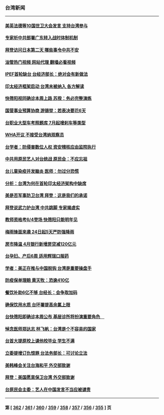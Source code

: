 ### 台湾新闻
---
#### [美英法德等10国世卫大会发言 支持台湾参与](../../pages/ncid1349361/n13743925.md?05241645) 
#### [专家析中共部署广东转入战时体制机制](../../pages/ncid1349361/n13743850.md?05241645) 
#### [拜登访问日本第二天 哪些事令中共不安](../../pages/ncid1349361/n13743822.md?05241645) 
#### [油管热门视频 网站代理 翻墙必看视频](http://209.222.30.114:81/youtube.html?05241645)
#### [IPEF首轮缺台 台经济部长：绝对会有新做法](../../pages/ncid1349361/n13743609.md?05241645) 
#### [印太经济框架启动 台湾未被纳入 各方解读](../../pages/ncid1349361/n13743641.md?05241645) 
#### [快筛阳视同确诊本周上路 苏揆：务必完整演练](../../pages/ncid1349361/n13743649.md?05241645) 
#### [国营事业预算协商 游锡堃：若表决要花6天](../../pages/ncid1349361/n13743664.md?05241645) 
#### [台职业大型车考照题库 7月起增刹车等类型](../../pages/ncid1349361/n13743666.md?05241645) 
#### [WHA开议 不接受台湾纳观察员](../../pages/ncid1349361/n13743648.md?05241645) 
#### [台学者：防侵害数位人权 资安稽核应由监院执行](../../pages/ncid1349361/n13743647.md?05241645) 
#### [中共用原民艺人对台统战 原民会：不应忘祖](../../pages/ncid1349361/n13743600.md?05241645) 
#### [台儿童染疫并发脑炎 医师：勿过分恐慌](../../pages/ncid1349361/n13743643.md?05241645) 
#### [分析：台湾为何在首轮印太经济架构中缺席](../../pages/ncid1349361/n13743557.md?05241645) 
#### [美是否军事防卫台湾 拜登︰这是我们的承诺](../../pages/ncid1349361/n13743616.md?05241645) 
#### [拜登说武力护台湾 中共跳脚 专家揭虚实](../../pages/ncid1349361/n13743620.md?05241645) 
#### [教师资格考6/4登场 快筛阳只能明年见](../../pages/ncid1349361/n13743626.md?05241645) 
#### [梅雨锋面来袭 24日起5天严防强降雨](../../pages/ncid1349361/n13743633.md?05241645) 
#### [房市降温 4月银行新增房贷减120亿元](../../pages/ncid1349361/n13743594.md?05241645) 
#### [台孕妇、产后6周 适用辉瑞口服药](../../pages/ncid1349361/n13743534.md?05241645) 
#### [学者：美正在推与中国脱钩 台湾是重要操盘手](../../pages/ncid1349361/n13743592.md?05241645) 
#### [防疫保单理赔 黄天牧：恐逾410亿](../../pages/ncid1349361/n13743598.md?05241645) 
#### [餐饮补助6亿不够 台经长：会争取加码](../../pages/ncid1349361/n13743523.md?05241645) 
#### [确保饮用水质 台环署提高余氯上限](../../pages/ncid1349361/n13743615.md?05241645) 
#### [台快筛阳即确诊本周公布 基层诊所将扮演重要角色　](../../pages/ncid1349361/n13743539.md?05241645) 
#### [悼念医师郑达志 林飞帆：台湾是个不容易的国家](../../pages/ncid1349361/n13743608.md?05241645) 
#### [台首大提原校上课他校毕业 学生不满](../../pages/ncid1349361/n13743606.md?05241645) 
#### [立委提增订仇恨罪 台法务部长：可讨论立法](../../pages/ncid1349361/n13743604.md?05241645) 
#### [美韩峰会关注台海和平 外交部致谢](../../pages/ncid1349361/n13743526.md?05241645) 
#### [拜登：美国愿意保卫台湾 外交部致谢](../../pages/ncid1349361/n13743525.md?05241645) 
#### [台原民会主委：艺人在中国发言不当应被谴责](../../pages/ncid1349361/n13743377.md?05241645) 

---
#### 第 [ [362](./362.md?05241645) / [361](./361.md?05241645) / [360](./360.md?05241645) / [359](./359.md?05241645) / [358](./358.md?05241645) / [357](./357.md?05241645) / [356](./356.md?05241645) / [355](./355.md?05241645) ] 页
